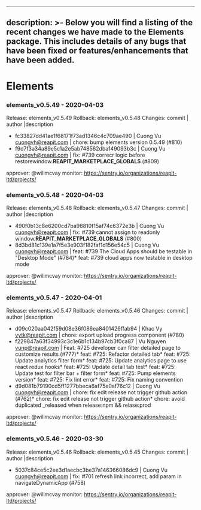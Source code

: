 
---
description: >-
  Below you will find a listing of the recent changes we have made to the
  Elements package. This includes details of any bugs that have been fixed or
  features/enhancements that have been added.
---
# Elements

### elements_v0.5.49 - 2020-04-03
  
Release: elements_v0.5.49
Rollback: elements_v0.5.48
Changes:
commit | author |description
  
- fc33827dd41ae1f68171f73ad1346c4c709ae490 | Cuong Vu <cuongvh@reapit.com> | chore: bump elements version 0.5.49 (#810)
- f9d7f3a34a89e5c1a2e5ab748562dba149093b3c | Cuong Vu <cuongvh@reapit.com> | fix: #739 correcr logic before restorewindow.__REAPIT_MARKETPLACE_GLOBALS__ (#809)

approver: @willmcvay
monitor: https://sentry.io/organizations/reapit-ltd/projects/
    
### elements_v0.5.48 - 2020-04-03
  
Release: elements_v0.5.48
Rollback: elements_v0.5.47
Changes:
commit | author |description
  
- 490f0b13c8e6200cd7ba98810f15af74c6372e3b | Cuong Vu <cuongvh@reapit.com> | fix: #739 cannot assign to readonly window.__REAPIT_MARKETPLACE_GLOBALS__ (#800)
- 8d3bd81c139e1a7f5e3e903f182faf1d156e54c5 | Cuong Vu <cuongvh@reapit.com> | feat: #739 The Cloud Apps should be testable in "Desktop Mode" (#784)* feat: #739 cloud apps now testable in desktop mode

approver: @willmcvay
monitor: https://sentry.io/organizations/reapit-ltd/projects/
    
### elements_v0.5.47 - 2020-04-01
  
Release: elements_v0.5.47
Rollback: elements_v0.5.46
Changes:
commit | author |description
  
- d09c020aa042f59d08e36f086ea8401426ffab94 | Khac Vy <vytk@reapit.com> | chore: export upload progress component (#780)
- f229847a63f34993c3c1e6b1c134b97cb3f0ca87 | Vu Nguyen <vunp@reapit.com> | Feat: #725 developer can filter detailed page to customize results (#777)* feat: #725: Refactor detailed tab* feat: #725: Update analytics filter form* feat: #725: Update analytics page to use react redux hooks* feat: #725: Update detail tab test* feat: #725: Update test for filter bar + filter form* feat: #725: Pump elements version* feat: #725: Fix lint error* feat: #725: Fix naming convention
- d9d081b79190cd5ff1277bbeca6af75e0af76c12 | Cuong Vu <cuongvh@reapit.com> | chore: fix edit release not trigger github action (#762)* chore: fix edit release not trigger github action* chore: avoid duplicated _released when release:npm && relase:prod

approver: @willmcvay
monitor: https://sentry.io/organizations/reapit-ltd/projects/

### elements_v0.5.46 - 2020-03-30
  
Release: elements_v0.5.46
Rollback: elements_v0.5.45
Changes:
commit | author |description
  
- 5037c84ce5c2ee3d1aecbc3be37a146366086dc9 | Cuong Vu <cuongvh@reapit.com> | fix: #701 refresh link incorrect, add param in navigateDynamicApp (#758)

approver: @willmcvay
monitor: https://sentry.io/organizations/reapit-ltd/projects/
